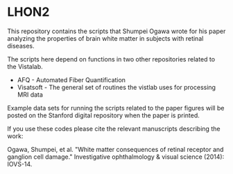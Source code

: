LHON2
=====
This repository contains the scripts that Shumpei Ogawa wrote for his paper analyzing the properties of brain white matter in subjects with retinal diseases. 

The scripts here depend on functions in two other repositories related to the Vistalab.
  * AFQ - Automated Fiber Quantification
  * Visatsoft - The general set of routines the vistlab uses for processing MRI data

Example data sets for running the scripts related to the paper figures will be posted on the Stanford digital repository when the paper is printed.

If you use these codes please cite the relevant manuscripts describing the work:

Ogawa, Shumpei, et al. "White matter consequences of retinal receptor and ganglion cell damage." Investigative ophthalmology & visual science (2014): IOVS-14.

